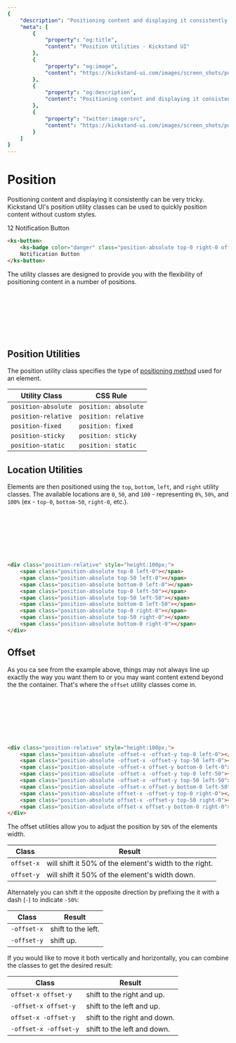 ```yaml
---
{
    "description": "Positioning content and displaying it consistently can be very tricky. Kickstand UI's position utility classes can be used to quickly position content without custom styles.",
    "meta": [
        {
            "property": "og:title",
            "content": "Position Utilities - Kickstand UI"
        },
        {
            "property": "og:image",
            "content": "https://kickstand-ui.com/images/screen_shots/position.png"
        },
        {
            "property": "og:description",
            "content": "Positioning content and displaying it consistently can be very tricky. Kickstand UI's position utility classes can be used to quickly position content without custom styles."
        },
        {
            "property": "twitter:image:src",
            "content": "https://kickstand-ui.com/images/screen_shots/position.png"
        }
    ]
}
---
```


# Position

Positioning content and displaying it consistently can be very tricky. Kickstand UI's position utility classes can be used to quickly position content without custom styles.

<div class="my-xxl text-center">
    <ks-button>
        <ks-badge color="danger" class="position-absolute top-0 right-0 offset-x -offset-y">12</ks-badge>
        Notification Button
    </ks-button>
</div>

```html
<ks-button>
    <ks-badge color="danger" class="position-absolute top-0 right-0 offset-x -offset-y">12</ks-badge>
    Notification Button
</ks-button>
```

The utility classes are designed to provide you with the flexibility of positioning content in a number of positions.

<div class="bg-light border-dark mx-auto my-xxl w-50 position-relative" style="height:100px;">
    <span class="bg-danger p-sm position-absolute -offset-x -offset-y top-0 left-0"></span>
    <span class="bg-danger p-sm position-absolute -offset-x -offset-y top-50 left-0"></span>
    <span class="bg-danger p-sm position-absolute -offset-x offset-y bottom-0 left-0"></span>
    <span class="bg-danger p-sm position-absolute -offset-x -offset-y top-0 left-50"></span>
    <span class="bg-danger p-sm position-absolute -offset-x -offset-y top-50 left-50"></span>
    <span class="bg-danger p-sm position-absolute -offset-x offset-y bottom-0 left-50"></span>
    <span class="bg-danger p-sm position-absolute offset-x -offset-y top-0 right-0"></span>
    <span class="bg-danger p-sm position-absolute offset-x -offset-y top-50 right-0"></span>
    <span class="bg-danger p-sm position-absolute offset-x offset-y bottom-0 right-0"></span>
</div>

## Position Utilities

The position utility class specifies the type of [positioning method](https://developer.mozilla.org/en-US/docs/Web/CSS/position) used for an element.

| Utility Class | CSS Rule |
| ------------- | -------- |
| `position-absolute` | `position: absolute` |
| `position-relative` | `position: relative` |
| `position-fixed` | `position: fixed` |
| `position-sticky` | `position: sticky` |
| `position-static` | `position: static` |

## Location Utilities

Elements are then positioned using the `top`, `bottom`, `left`, and `right` utility classes. The available locations are `0`, `50`, and `100` - representing `0%`, `50%`, and `100%` (ex - `top-0`, `bottom-50`, `right-0`, etc.).

<div class="bg-light border-dark w-50 mx-auto my-xxl position-relative" style="height:100px;">
    <span class="bg-danger p-sm position-absolute top-0 left-0"></span>
    <span class="bg-danger p-sm position-absolute top-50 left-0"></span>
    <span class="bg-danger p-sm position-absolute bottom-0 left-0"></span>
    <span class="bg-danger p-sm position-absolute top-0 left-50"></span>
    <span class="bg-danger p-sm position-absolute top-50 left-50"></span>
    <span class="bg-danger p-sm position-absolute bottom-0 left-50"></span>
    <span class="bg-danger p-sm position-absolute top-0 right-0"></span>
    <span class="bg-danger p-sm position-absolute top-50 right-0"></span>
    <span class="bg-danger p-sm position-absolute bottom-0 right-0"></span>
</div>

```html
<div class="position-relative" style="height:100px;">
    <span class="position-absolute top-0 left-0"></span>
    <span class="position-absolute top-50 left-0"></span>
    <span class="position-absolute bottom-0 left-0"></span>
    <span class="position-absolute top-0 left-50"></span>
    <span class="position-absolute top-50 left-50"></span>
    <span class="position-absolute bottom-0 left-50"></span>
    <span class="position-absolute top-0 right-0"></span>
    <span class="position-absolute top-50 right-0"></span>
    <span class="position-absolute bottom-0 right-0"></span>
</div>
```

## Offset

As you ca see from the example above, things may not always line up exactly the way you want them to or you may want content extend beyond the the container. That's where the `offset` utility classes come in.

<div class="bg-light border-dark w-50 mx-auto my-xxl position-relative" style="height:100px;">
    <span class="bg-danger p-sm position-absolute -offset-x -offset-y top-0 left-0"></span>
    <span class="bg-danger p-sm position-absolute -offset-x -offset-y top-50 left-0"></span>
    <span class="bg-danger p-sm position-absolute -offset-x offset-y bottom-0 left-0"></span>
    <span class="bg-danger p-sm position-absolute -offset-x -offset-y top-0 left-50"></span>
    <span class="bg-danger p-sm position-absolute -offset-x -offset-y top-50 left-50"></span>
    <span class="bg-danger p-sm position-absolute -offset-x offset-y bottom-0 left-50"></span>
    <span class="bg-danger p-sm position-absolute offset-x -offset-y top-0 right-0"></span>
    <span class="bg-danger p-sm position-absolute offset-x -offset-y top-50 right-0"></span>
    <span class="bg-danger p-sm position-absolute offset-x offset-y bottom-0 right-0"></span>
</div>

```html
<div class="position-relative" style="height:100px;">
    <span class="position-absolute -offset-x -offset-y top-0 left-0"></span>
    <span class="position-absolute -offset-x -offset-y top-50 left-0"></span>
    <span class="position-absolute -offset-x offset-y bottom-0 left-0"></span>
    <span class="position-absolute -offset-x -offset-y top-0 left-50"></span>
    <span class="position-absolute -offset-x -offset-y top-50 left-50"></span>
    <span class="position-absolute -offset-x offset-y bottom-0 left-50"></span>
    <span class="position-absolute offset-x -offset-y top-0 right-0"></span>
    <span class="position-absolute offset-x -offset-y top-50 right-0"></span>
    <span class="position-absolute offset-x offset-y bottom-0 right-0"></span>
</div>
```

The offset utilities allow you to adjust the position by `50%` of the elements width.

| Class | Result |
| --- | --- |
| `offset-x` | will shift it 50% of the element's width to the right. |
| `offset-y` | will shift it 50% of the element's width down. |

Alternately you can shift it the opposite direction by prefixing the it with a dash (`-`) to indicate `-50%`:

| Class | Result |
| --- | --- |
| `-offset-x` | shift to the left. |
| `-offset-y` | shift up. |

If you would like to move it both vertically and horizontally, you can combine the classes to get the desired result:

| Class | Result |
| --- | --- |
| `offset-x offset-y` | shift to the right and up. |
| `-offset-x offset-y` | shift to the left and up. |
| `offset-x -offset-y` | shift to the right and down. |
| `-offset-x -offset-y` | shift to the left and down. |
